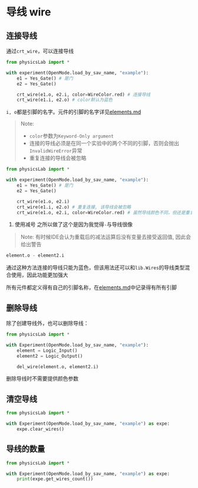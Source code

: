 # 导线 wire

## 连接导线
通过`crt_wire`，可以连接导线
```Python
from physicsLab import *

with experiment(OpenMode.load_by_sav_name, "example"):
    e1 = Yes_Gate() # 是门
    e2 = Yes_Gate()

    crt_wire(e1.o, e2.i, color=WireColor.red) # 连接导线
    crt_wire(e1.i, e2.o) # color默认为蓝色
```
`i, o`都是引脚的名字。元件的引脚的名字详见[elements.md](elements.md)

> Note:
> * `color`参数为`Keyword-Only argument`
> * 连接的导线必须是在同一个实验中的两个不同的引脚，否则会抛出`InvalidWireError`异常
> * 重复连接的导线会被忽略

```python
from physicsLab import *

with experiment(OpenMode.load_by_sav_name, "example"):
    e1 = Yes_Gate() # 是门
    e2 = Yes_Gate()

    crt_wire(e1.o, e2.i)
    crt_wire(e1.i, e2.o) # 重复连接, 该导线会被忽略
    crt_wire(e1.o, e2.i, color=WireColor.red) # 虽然导线颜色不同，但还是重复连接的导线，会被忽略
```

1. 使用减号
之所以做了这个是因为我觉得`-`与导线很像

> Note: 有时候IDE会认为重载后的减法运算后没有变量去接受返回值, 因此会给出警告
```Python
element.o - element2.i
```
通过这种方法连接的导线只能为蓝色，但该用法还可以和`lib.Wires`的导线类型混合使用，因此功能更加强大

所有元件都定义得有自己的引脚名称，在[elements.md](elements.md)中记录得有所有引脚

## 删除导线
除了创建导线外，也可以删除导线：
```Python
from physicsLab import *

with Experiment(OpenMode.load_by_sav_name, "example"):
    element = Logic_Input()
    element2 = Logic_Output()

    del_wire(element.o, element2.i)
```
删除导线时不需要提供颜色参数

## 清空导线
```python
from physicsLab import *

with Experiment(OpenMode.load_by_sav_name, "example") as expe:
    expe.clear_wires()
```

## 导线的数量
```python
from physicsLab import *

with Experiment(OpenMode.load_by_sav_name, "example") as expe:
    print(expe.get_wires_count())
```
